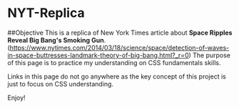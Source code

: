 # NYT-Replica

##Objective
This is a replica of New York Times article about **Space Ripples Reveal Big Bang's Smoking Gun**. (https://www.nytimes.com/2014/03/18/science/space/detection-of-waves-in-space-buttresses-landmark-theory-of-big-bang.html?_r=0)
The purpose of this page is to practice my understanding on CSS fundamentals skills.

Links in this page do not go anywhere as the key concept of this project is just to focus on CSS understanding.

Enjoy!